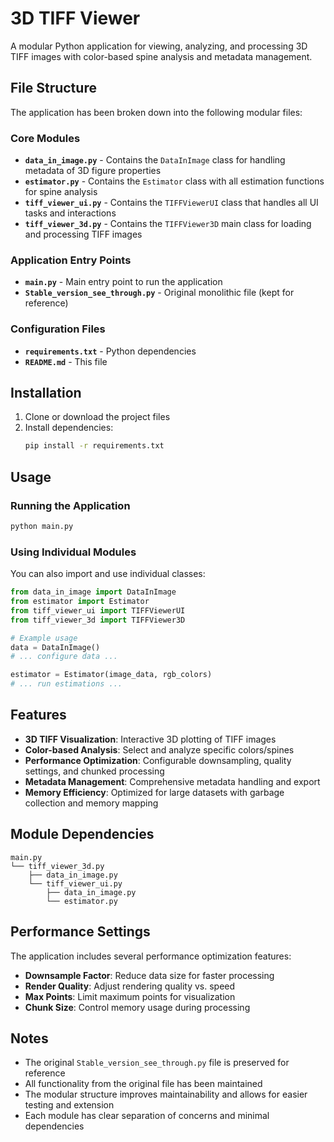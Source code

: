 # 3D TIFF Viewer

A modular Python application for viewing, analyzing, and processing 3D TIFF images with color-based spine analysis and metadata management.

## File Structure

The application has been broken down into the following modular files:

### Core Modules

- **`data_in_image.py`** - Contains the `DataInImage` class for handling metadata of 3D figure properties
- **`estimator.py`** - Contains the `Estimator` class with all estimation functions for spine analysis
- **`tiff_viewer_ui.py`** - Contains the `TIFFViewerUI` class that handles all UI tasks and interactions
- **`tiff_viewer_3d.py`** - Contains the `TIFFViewer3D` main class for loading and processing TIFF images

### Application Entry Points

- **`main.py`** - Main entry point to run the application
- **`Stable_version_see_through.py`** - Original monolithic file (kept for reference)

### Configuration Files

- **`requirements.txt`** - Python dependencies
- **`README.md`** - This file

## Installation

1. Clone or download the project files
2. Install dependencies:
   ```bash
   pip install -r requirements.txt
   ```

## Usage

### Running the Application

```bash
python main.py
```

### Using Individual Modules

You can also import and use individual classes:

```python
from data_in_image import DataInImage
from estimator import Estimator
from tiff_viewer_ui import TIFFViewerUI
from tiff_viewer_3d import TIFFViewer3D

# Example usage
data = DataInImage()
# ... configure data ...

estimator = Estimator(image_data, rgb_colors)
# ... run estimations ...
```

## Features

- **3D TIFF Visualization**: Interactive 3D plotting of TIFF images
- **Color-based Analysis**: Select and analyze specific colors/spines
- **Performance Optimization**: Configurable downsampling, quality settings, and chunked processing
- **Metadata Management**: Comprehensive metadata handling and export
- **Memory Efficiency**: Optimized for large datasets with garbage collection and memory mapping

## Module Dependencies

```
main.py
└── tiff_viewer_3d.py
    ├── data_in_image.py
    └── tiff_viewer_ui.py
        ├── data_in_image.py
        └── estimator.py
```

## Performance Settings

The application includes several performance optimization features:

- **Downsample Factor**: Reduce data size for faster processing
- **Render Quality**: Adjust rendering quality vs. speed
- **Max Points**: Limit maximum points for visualization
- **Chunk Size**: Control memory usage during processing

## Notes

- The original `Stable_version_see_through.py` file is preserved for reference
- All functionality from the original file has been maintained
- The modular structure improves maintainability and allows for easier testing and extension
- Each module has clear separation of concerns and minimal dependencies 